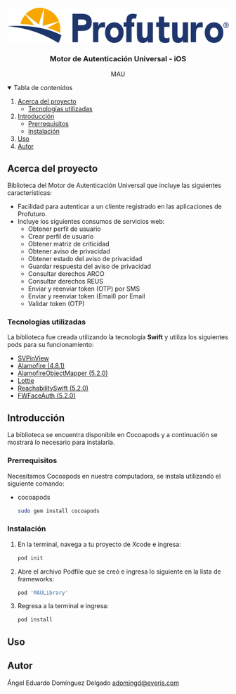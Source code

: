 <p align="center">
    <img src="images/logo_horizontal.png" alt="Logo" width="544" height="80">
</a>

  <h3 align="center">Motor de Autenticación Universal - iOS</h3>

  <p align="center">MAU</p>
  
<!-- TABLE OF CONTENTS -->
<details open="open">
  <summary>Tabla de contenidos</summary>
  <ol>
    <li>
      <a href="#acerca-del-proyecto">Acerca del proyecto</a>
      <ul>
        <li><a href="#tecnologías-utilizadas">Tecnologías utilizadas</a></li>
      </ul>
    </li>
    <li>
      <a href="introducción">Introducción</a>
      <ul>
        <li><a href="prerrequisitos">Prerrequisitos</a></li>
        <li><a href="instalación">Instalación</a></li>
      </ul>
    </li>
    <li><a href="uso">Uso</a></li>
    <li><a href="autor">Autor</a></li>
  </ol>
</details>



<!-- ABOUT THE PROJECT -->

## Acerca del proyecto

Biblioteca del Motor de Autenticación Universal que incluye las siguientes características:
* Facilidad para autenticar a un cliente registrado en las aplicaciones de Profuturo.
* Incluye los siguientes consumos de servicios web:
	* Obtener perfil de usuario
	* Crear perfil de usuario
	* Obtener matriz de criticidad
	* Obtener aviso de privacidad
	* Obtener estado del aviso de privacidad
	* Guardar respuesta del aviso de privacidad
	* Consultar derechos ARCO
	* Consultar derechos REUS
	* Enviar y reenviar token (OTP) por SMS
	* Enviar y reenviar token (Email) por Email
	* Validar token (OTP)
	

### Tecnologías utilizadas

La biblioteca fue creada utilizando la tecnología <b>Swift</b> y utiliza los siguientes pods para su funcionamiento:
* [SVPinView](https://github.com/xornorik/SVPinView)
* [Alamofire (4.8.1)](https://github.com/Alamofire/Alamofire)
* [AlamofireObjectMapper (5.2.0)](https://github.com/tristanhimmelman/AlamofireObjectMapper)
* [Lottie](https://github.com/airbnb/lottie-ios)
* [ReachabilitySwift (5.2.0)](https://github.com/ashleymills/Reachability.swift)
* [FWFaceAuth (5.2.0)](https://github.com/grupo-profuturo/ios-facephi-framework-pod)

<!-- GETTING STARTED -->

## Introducción

La biblioteca se encuentra disponible en Cocoapods y a continuación se mostrará lo necesario para instalarla.

### Prerrequisitos

Necesitamos Cocoapods en nuestra computadora, se instala utilizando el siguiente comando:
* cocoapods
  ```sh
  sudo gem install cocoapods
  ```

### Instalación

1. En la terminal, navega a tu proyecto de Xcode e ingresa:
   ```sh
   pod init
   ```
2. Abre el archivo Podfile que se creó e ingresa lo siguiente en la lista de frameworks:
   ```sh
   pod 'MAULibrary'
   ```
3. Regresa a la terminal e ingresa:
   ```sh
   pod install
   ```



<!-- USAGE EXAMPLES -->

## Uso

## Autor
Ángel Eduardo Domínguez Delgado
adomingd@everis.com